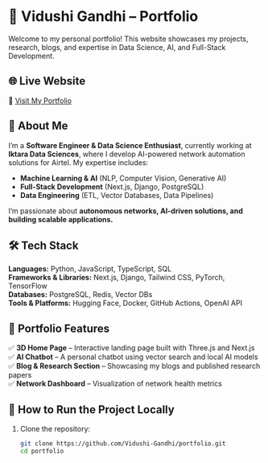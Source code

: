 # 🚀 Vidushi Gandhi – Portfolio  

Welcome to my personal portfolio! This website showcases my projects, research, blogs, and expertise in Data Science, AI, and Full-Stack Development.  

## 🌐 Live Website  
🔗 [Visit My Portfolio](https://your-portfolio-link.com)  

## 📌 About Me  
I’m a **Software Engineer & Data Science Enthusiast**, currently working at **Iktara Data Sciences**, where I develop AI-powered network automation solutions for Airtel. My expertise includes:  
- **Machine Learning & AI** (NLP, Computer Vision, Generative AI)  
- **Full-Stack Development** (Next.js, Django, PostgreSQL)  
- **Data Engineering** (ETL, Vector Databases, Data Pipelines)  

I’m passionate about **autonomous networks, AI-driven solutions, and building scalable applications.**  

## 🛠️ Tech Stack  
**Languages:** Python, JavaScript, TypeScript, SQL  
**Frameworks & Libraries:** Next.js, Django, Tailwind CSS, PyTorch, TensorFlow  
**Databases:** PostgreSQL, Redis, Vector DBs  
**Tools & Platforms:** Hugging Face, Docker, GitHub Actions, OpenAI API  

## 📂 Portfolio Features  
✅ **3D Home Page** – Interactive landing page built with Three.js and Next.js  
✅ **AI Chatbot** – A personal chatbot using vector search and local AI models  
✅ **Blog & Research Section** – Showcasing my blogs and published research papers  
✅ **Network Dashboard** – Visualization of network health metrics  

## 🚀 How to Run the Project Locally  

1. Clone the repository:  
   ```bash
   git clone https://github.com/Vidushi-Gandhi/portfolio.git
   cd portfolio
